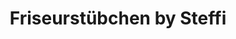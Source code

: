 ---
title: "Friseurstübchen by Steffi"
url: /muehlhausen/friseurstuebchen-by-steffi/
shop: Friseur
---